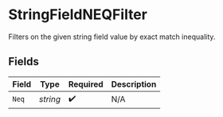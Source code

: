 # StringFieldNEQFilter

Filters on the given string field value by exact match inequality.


## Fields

| Field              | Type               | Required           | Description        |
| ------------------ | ------------------ | ------------------ | ------------------ |
| `Neq`              | *string*           | :heavy_check_mark: | N/A                |